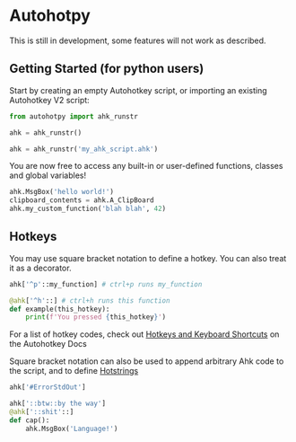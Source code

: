 # Autohotpy
This is still in development, some features will not work as described.

## Getting Started (for python users)
Start by creating an empty Autohotkey script, or importing an existing Autohotkey V2 script:

```python
from autohotpy import ahk_runstr

ahk = ahk_runstr()
```

```python
ahk = ahk_runstr('my_ahk_script.ahk')
```

You are now free to access any built-in or user-defined functions, classes and global variables!

```python
ahk.MsgBox('hello world!')
clipboard_contents = ahk.A_ClipBoard
ahk.my_custom_function('blah blah', 42)
```

## Hotkeys
You may use square bracket notation to define a hotkey. You can also treat it as a decorator.
```python
ahk['^p'::my_function] # ctrl+p runs my_function

@ahk['^h'::] # ctrl+h runs this function
def example(this_hotkey):
    print(f'You pressed {this_hotkey}')
```

For a list of hotkey codes, check out [Hotkeys and Keyboard Shortcuts](https://www.autohotkey.com/docs/v2/Hotkeys.htm) on the Autohotkey Docs

Square bracket notation can also be used to append arbitrary Ahk code to the script, and to define [Hotstrings](https://www.autohotkey.com/docs/v2/Hotstrings.htm)

```python
ahk['#ErrorStdOut']

ahk['::btw::by the way']
@ahk['::shit'::]
def cap():
    ahk.MsgBox('Language!')
```

